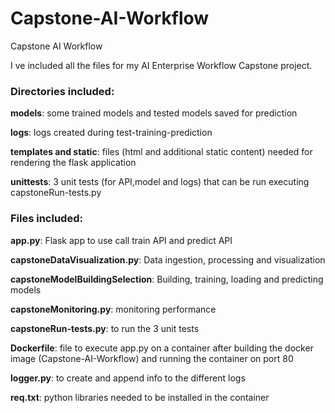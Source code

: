 # Capstone-AI-Workflow
Capstone AI Workflow

I ve included all the files for my AI Enterprise Workflow Capstone project.

### Directories included:

**models**: some trained models and tested models saved for prediction

**logs**: logs created during test-training-prediction

**templates and static**: files (html and additional static content) needed for rendering the flask application

**unittests**: 3 unit tests (for API,model and logs) that can be run executing capstoneRun-tests.py

### Files included:

**app.py**: Flask app to use call train API and predict API 

**capstoneDataVisualization.py**: Data ingestion, processing and visualization

**capstoneModelBuildingSelection**: Building, training, loading and predicting models

**capstoneMonitoring.py**: monitoring performance

**capstoneRun-tests.py**: to run the 3 unit tests

**Dockerfile**: file to execute app.py on a container after building the docker image (Capstone-AI-Workflow) and running the container on port 80

**logger.py**: to create and append info to the different logs

**req.txt**: python libraries needed to be installed in the container 

